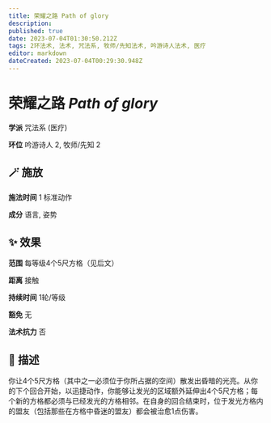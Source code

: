 ```yaml
---
title: 荣耀之路 Path of glory
description: 
published: true
date: 2023-07-04T01:30:50.212Z
tags: 2环法术, 法术, 咒法系, 牧师/先知法术, 吟游诗人法术, 医疗
editor: markdown
dateCreated: 2023-07-04T00:29:30.948Z
---
```


# **荣耀之路** *Path of glory*

**学派** 咒法系 (医疗) 

**环位** 吟游诗人 2, 牧师/先知 2

## 🪄 施放

**施法时间** 1 标准动作

**成分** 语言, 姿势

## ✨ 效果  

**范围** 每等级4个5尺方格（见后文）

**距离** 接触  

**持续时间** 1轮/等级 

**豁免** 无

**法术抗力** 否

## 📖 描述

你让4个5尺方格（其中之一必须位于你所占据的空间）散发出昏暗的光亮。从你的下个回合开始，以迅捷动作，你能够让发光的区域额外延伸出4个5尺方格；每个新的方格都必须与已经发光的方格相邻。在自身的回合结束时，位于发光方格内的盟友（包括那些在方格中昏迷的盟友）都会被治愈1点伤害。
    